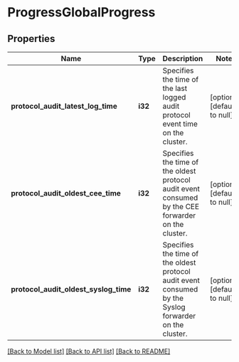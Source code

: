 # ProgressGlobalProgress

## Properties
Name | Type | Description | Notes
------------ | ------------- | ------------- | -------------
**protocol_audit_latest_log_time** | **i32** | Specifies the time of the last logged audit protocol event time on the cluster. | [optional] [default to null]
**protocol_audit_oldest_cee_time** | **i32** | Specifies the time of the oldest protocol audit event consumed by the CEE forwarder on the cluster. | [optional] [default to null]
**protocol_audit_oldest_syslog_time** | **i32** | Specifies the time of the oldest protocol audit event consumed by the Syslog forwarder on the cluster. | [optional] [default to null]

[[Back to Model list]](../README.md#documentation-for-models) [[Back to API list]](../README.md#documentation-for-api-endpoints) [[Back to README]](../README.md)


